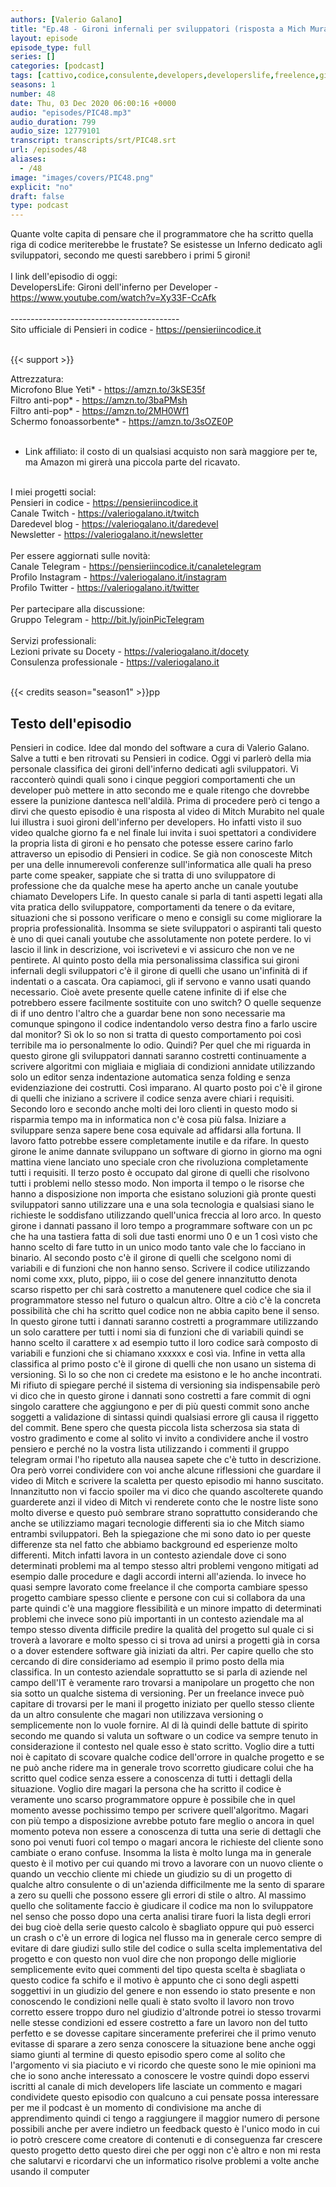 ```yaml
---
authors: [Valerio Galano]
title: "Ep.48 - Gironi infernali per sviluppatori (risposta a Mich Murabito di DevelopersLife)"
layout: episode
episode_type: full
series: []
categories: [podcast]
tags: [cattivo,codice,consulente,developers,developerslife,freelence,gironi,inferno,mich,murabito,sviluppatori]
seasons: 1
number: 48
date: Thu, 03 Dec 2020 06:00:16 +0000
audio: "episodes/PIC48.mp3"
audio_duration: 799
audio_size: 12779101
transcript: transcripts/srt/PIC48.srt
url: /episodes/48
aliases: 
  - /48
image: "images/covers/PIC48.png"
explicit: "no"
draft: false
type: podcast
---
```

Quante volte capita di pensare che il programmatore che ha scritto quella riga di codice meriterebbe le frustate? Se esistesse un Inferno dedicato agli sviluppatori, secondo me questi sarebbero i primi 5 gironi!<br />
<br />
I link dell'episodio di oggi: <br />
DevelopersLife: Gironi dell'inferno per Developer - <a href="https://www.youtube.com/watch?v=Xy33F-CcAfk" rel="noopener">https://www.youtube.com/watch?v=Xy33F-CcAfk</a> <br />
<br />
------------------------------------------<br />
Sito ufficiale di Pensieri in codice - <a href="https://pensieriincodice.it" rel="noopener">https://pensieriincodice.it</a> <br />
<br />


{{< support >}}

Attrezzatura:<br />
Microfono Blue Yeti* - <a href="https://amzn.to/3kSE35f" rel="noopener">https://amzn.to/3kSE35f</a>  <br />
Filtro anti-pop* - <a href="https://amzn.to/3baPMsh" rel="noopener">https://amzn.to/3baPMsh</a>  <br />
Filtro anti-pop* - <a href="https://amzn.to/2MH0Wf1" rel="noopener">https://amzn.to/2MH0Wf1</a>  <br />
Schermo fonoassorbente* - <a href="https://amzn.to/3sOZE0P" rel="noopener">https://amzn.to/3sOZE0P</a>  <br />
<br />
* Link affiliato: il costo di un qualsiasi acquisto non sarà maggiore per te, ma Amazon mi girerà una piccola parte del ricavato. <br />
<br />
I miei progetti social:<br />
Pensieri in codice - <a href="https://pensieriincodice.it" rel="noopener">https://pensieriincodice.it</a> <br />
Canale Twitch - <a href="https://valeriogalano.it/twitch" rel="noopener">https://valeriogalano.it/twitch</a> <br />
Daredevel blog - <a href="https://valeriogalano.it/daredevel" rel="noopener">https://valeriogalano.it/daredevel</a> <br />
Newsletter - <a href="https://valeriogalano.it/newsletter" rel="noopener">https://valeriogalano.it/newsletter</a> <br />
<br />
Per essere aggiornati sulle novità:<br />
Canale Telegram - <a href="https://pensieriincodice.it/canaletelegram" rel="noopener">https://pensieriincodice.it/canaletelegram</a> <br />
Profilo Instagram - <a href="https://valeriogalano.it/instagram" rel="noopener">https://valeriogalano.it/instagram</a> <br />
Profilo Twitter - <a href="https://valeriogalano.it/twitter" rel="noopener">https://valeriogalano.it/twitter</a> <br />
<br />
Per partecipare alla discussione:<br />
Gruppo Telegram - <a href="http://bit.ly/joinPicTelegram" rel="noopener">http://bit.ly/joinPicTelegram</a> <br />
<br />
Servizi professionali:<br />
Lezioni private su Docety - <a href="https://valeriogalano.it/docety" rel="noopener">https://valeriogalano.it/docety</a> <br />
Consulenza professionale - <a href="https://valeriogalano.it" rel="noopener">https://valeriogalano.it</a> <br />
<br />


{{< credits season="season1" >}}pp

<!-- more -->

## Testo dell'episodio

Pensieri in codice. Idee dal mondo del software a cura di Valerio Galano.
Salve a tutti e ben ritrovati su Pensieri in codice. Oggi vi parlerò della mia personale
classifica dei gironi dell'inferno dedicati agli sviluppatori. Vi racconterò quindi quali sono i
cinque peggiori comportamenti che un developer può mettere in atto secondo me e quale ritengo
che dovrebbe essere la punizione dantesca nell'aldilà. Prima di procedere però ci tengo a
dirvi che questo episodio è una risposta al video di Mitch Murabito nel quale lui illustra i suoi
gironi dell'inferno per developers. Ho infatti visto il suo video qualche giorno fa e nel finale
lui invita i suoi spettatori a condividere la propria lista di gironi e ho pensato che potesse
essere carino farlo attraverso un episodio di Pensieri in codice. Se già non conosceste Mitch
per una delle innumerevoli conferenze sull'informatica alle quali ha preso parte come
speaker, sappiate che si tratta di uno sviluppatore di professione che da qualche
mese ha aperto anche un canale youtube chiamato Developers Life. In questo canale si parla di
tanti aspetti legati alla vita pratica dello sviluppatore, comportamenti da tenere o da
evitare, situazioni che si possono verificare o meno e consigli su come migliorare la propria
professionalità. Insomma se siete sviluppatori o aspiranti tali questo è uno di quei canali
youtube che assolutamente non potete perdere. Io vi lascio il link in descrizione, voi iscrivetevi
e vi assicuro che non ve ne pentirete. Al quinto posto della mia personalissima classifica sui
gironi infernali degli sviluppatori c'è il girone di quelli che usano un'infinità di
if indentati o a cascata. Ora capiamoci, gli if servono e vanno usati quando necessario. Cioè
avete presente quelle catene infinite di if else che potrebbero essere facilmente sostituite con
uno switch? O quelle sequenze di if uno dentro l'altro che a guardar bene non sono necessarie
ma comunque spingono il codice indentandolo verso destra fino a farlo uscire dal monitor? Sì ok lo
so non si tratta di questo comportamento poi così terribile ma io personalmente lo odio. Quindi? Per
quel che mi riguarda in questo girone gli sviluppatori dannati saranno costretti continuamente
a scrivere algoritmi con migliaia e migliaia di condizioni annidate utilizzando solo un editor
senza indentazione automatica senza folding e senza evidenziazione dei costrutti. Così imparano. Al
quarto posto poi c'è il girone di quelli che iniziano a scrivere il codice senza avere chiari
i requisiti. Secondo loro e secondo anche molti dei loro clienti in questo modo si risparmia tempo
ma in informatica non c'è cosa più falsa. Iniziare a sviluppare senza sapere bene cosa equivale ad
affidarsi alla fortuna. Il lavoro fatto potrebbe essere completamente inutile e da rifare. In questo
girone le anime dannate sviluppano un software di giorno in giorno ma ogni mattina viene lanciato
uno speciale cron che rivoluziona completamente tutti i requisiti. Il terzo posto è occupato dal
girone di quelli che risolvono tutti i problemi nello stesso modo. Non importa il tempo o le
risorse che hanno a disposizione non importa che esistano soluzioni già pronte questi sviluppatori
sanno utilizzare una e una sola tecnologia e qualsiasi siano le richieste le soddisfano
utilizzando quell'unica freccia al loro arco. In questo girone i dannati passano il loro tempo a
programmare software con un pc che ha una tastiera fatta di soli due tasti enormi uno 0 e un 1 così
visto che hanno scelto di fare tutto in un unico modo tanto vale che lo facciano in binario. Al
secondo posto c'è il girone di quelli che scelgono nomi di variabili e di funzioni che non hanno
senso. Scrivere il codice utilizzando nomi come xxx, pluto, pippo, iii o cose del genere innanzitutto
denota scarso rispetto per chi sarà costretto a manutenere quel codice che sia il programmatore
stesso nel futuro o qualcun altro. Oltre a ciò c'è la concreta possibilità che chi ha scritto quel
codice non ne abbia capito bene il senso. In questo girone tutti i dannati saranno costretti a
programmare utilizzando un solo carattere per tutti i nomi sia di funzioni che di variabili
quindi se hanno scelto il carattere x ad esempio tutto il loro codice sarà composto di variabili
e funzioni che si chiamano xxxxxx e così via. Infine in vetta alla classifica al primo posto
c'è il girone di quelli che non usano un sistema di versioning. Sì lo so che non ci credete ma
esistono e le ho anche incontrati. Mi rifiuto di spiegare perché il sistema di versioning sia
indispensabile però vi dico che in questo girone i dannati sono costretti a fare commit di ogni
singolo carattere che aggiungono e per di più questi commit sono anche soggetti a validazione
di sintassi quindi qualsiasi errore gli causa il riggetto del commit. Bene spero che questa
piccola lista scherzosa sia stata di vostro gradimento e come al solito vi invito a
condividere anche il vostro pensiero e perché no la vostra lista utilizzando i commenti il
gruppo telegram ormai l'ho ripetuto alla nausea sapete che c'è tutto in descrizione. Ora però
vorrei condividere con voi anche alcune riflessioni che guardare il video di Mitch e scrivere la
scaletta per questo episodio mi hanno suscitato. Innanzitutto non vi faccio spoiler ma vi dico
che quando ascolterete quando guarderete anzi il video di Mitch vi renderete conto che le nostre
liste sono molto diverse e questo può sembrare strano soprattutto considerando che anche se
utilizziamo magari tecnologie differenti sia io che Mitch siamo entrambi sviluppatori. Beh la
spiegazione che mi sono dato io per queste differenze sta nel fatto che abbiamo background
ed esperienze molto differenti. Mitch infatti lavora in un contesto aziendale dove ci sono
determinati problemi ma al tempo stesso altri problemi vengono mitigati ad esempio dalle
procedure e dagli accordi interni all'azienda. Io invece ho quasi sempre lavorato come freelance
il che comporta cambiare spesso progetto cambiare spesso cliente e persone con cui si collabora
da una parte quindi c'è una maggiore flessibilità e un minore impatto di determinati problemi che
invece sono più importanti in un contesto aziendale ma al tempo stesso diventa difficile
predire la qualità del progetto sul quale ci si troverà a lavorare e molto spesso ci si trova
ad unirsi a progetti già in corsa o a dover estendere software già iniziati da altri. Per
capire quello che sto cercando di dire consideriamo ad esempio il primo posto della mia
classifica. In un contesto aziendale soprattutto se si parla di aziende nel campo dell'IT è veramente
raro trovarsi a manipolare un progetto che non sia sotto un qualche sistema di versioning. Per
un freelance invece può capitare di trovarsi per le mani il progetto iniziato per quello stesso
cliente da un altro consulente che magari non utilizzava versioning o semplicemente non lo
vuole fornire. Al di là quindi delle battute di spirito secondo me quando si valuta un software
o un codice va sempre tenuto in considerazione il contesto nel quale esso è stato scritto. Voglio
dire a tutti noi è capitato di scovare qualche codice dell'orrore in qualche progetto e se ne
può anche ridere ma in generale trovo scorretto giudicare colui che ha scritto quel codice senza
essere a conoscenza di tutti i dettagli della situazione. Voglio dire magari la persona che
ha scritto il codice è veramente uno scarso programmatore oppure è possibile che in quel
momento avesse pochissimo tempo per scrivere quell'algoritmo. Magari con più tempo a
disposizione avrebbe potuto fare meglio o ancora in quel momento poteva non essere a conoscenza di
tutta una serie di dettagli che sono poi venuti fuori col tempo o magari ancora le richieste del
cliente sono cambiate o erano confuse. Insomma la lista è molto lunga ma in generale questo è il
motivo per cui quando mi trovo a lavorare con un nuovo cliente o quando un vecchio cliente mi
chiede un giudizio su di un progetto di qualche altro consulente o di un'azienda difficilmente
me la sento di sparare a zero su quelli che possono essere gli errori di stile o altro.
Al massimo quello che solitamente faccio è giudicare il codice ma non lo sviluppatore nel
senso che posso dopo una certa analisi tirare fuori la lista degli errori dei bug cioè della
serie questo calcolo è sbagliato oppure qui può esserci un crash o c'è un errore di logica nel
flusso ma in generale cerco sempre di evitare di dare giudizi sullo stile del codice o sulla
scelta implementativa del progetto e con questo non vuol dire che non propongo delle migliorie
semplicemente evito quei commenti del tipo questa scelta è sbagliata o questo codice fa schifo e
il motivo è appunto che ci sono degli aspetti soggettivi in un giudizio del genere e non
essendo io stato presente e non conoscendo le condizioni nelle quali è stato svolto il lavoro
non trovo corretto essere troppo duro nel giudizio d'altronde potrei io stesso trovarmi
nelle stesse condizioni ed essere costretto a fare un lavoro non del tutto perfetto e se
dovesse capitare sinceramente preferirei che il primo venuto evitasse di sparare a zero senza
conoscere la situazione bene anche oggi siamo giunti al termine di questo episodio spero come
al solito che l'argomento vi sia piaciuto e vi ricordo che queste sono le mie opinioni ma che io
sono anche interessato a conoscere le vostre quindi dopo esservi iscritti al canale di mich
developers life lasciate un commento e magari condividete questo episodio con qualcuno a cui
pensate possa interessare per me il podcast è un momento di condivisione ma anche di apprendimento
quindi ci tengo a raggiungere il maggior numero di persone possibili anche per avere indietro
un feedback questo è l'unico modo in cui io potrò crescere come creatore di contenuti e
di conseguenza far crescere questo progetto detto questo direi che per oggi non c'è altro e non mi
resta che salutarvi e ricordarvi che un informatico risolve problemi a volte anche usando il computer

